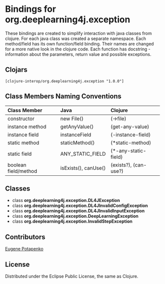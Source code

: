 # Bindings for org.deeplearning4j.exception

These bindings are created to simplify interaction with java classes from clojure.
For each java class was created a separate namespace.
Each method/field has its own function/field binding.
Their names are changed for a more native look in the clojure code. Each function has docstring - information about the parameters, return value and possible exceptions.

## Clojars

```
[clojure-interop/org.deeplearning4j.exception "1.0.0"]
```

## Class Members Naming Conventions

| Class Member | Java | Clojure |
|:--|:--|:--|
| constructor | new File() | (->file) |
| instance method | getAnyValue() | (get-any-value) |
| instance field | instanceField | (-instance-field) |
| static method | staticMethod() | (*static-method) |
| static field | ANY_STATIC_FIELD | (*-any-static-field) |
| boolean field/method | isExists(), canUse() | (exists?), (can-use?) |

## Classes

- class **org.deeplearning4j.exception.DL4JException**
- class **org.deeplearning4j.exception.DL4JInvalidConfigException**
- class **org.deeplearning4j.exception.DL4JInvalidInputException**
- class **org.deeplearning4j.exception.DeepLearningException**
- class **org.deeplearning4j.exception.InvalidStepException**

## Contributors

[Eugene Potapenko](https://github.com/potapenko/)

## License

Distributed under the Eclipse Public License, the same as Clojure.
